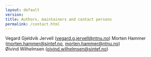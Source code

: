 ```yaml
---
layout: default
version: 
title: Authors, maintainers and contact persons
permalink: /contact.html
---
```


Vegard Gjeldvik Jervell (vegard.g.jervell@ntnu.no)
Morten Hammer (morten.hammer@sintef.no, morten.hammer@ntnu.no)<br>
Øivind Wilhelmsen (oivind.wilhelmsen@sintef.no)<br>
